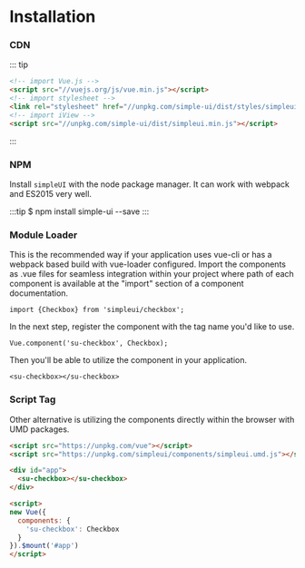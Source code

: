 # Installation

### CDN
::: tip
```html
<!-- import Vue.js -->
<script src="//vuejs.org/js/vue.min.js"></script>
<!-- import stylesheet -->
<link rel="stylesheet" href="//unpkg.com/simple-ui/dist/styles/simpleui.css">
<!-- import iView -->
<script src="//unpkg.com/simple-ui/dist/simpleui.min.js"></script>
```
:::

### NPM

Install `simpleUI` with the node package manager. It can work with webpack and ES2015 very well.

:::tip
$ npm install simple-ui --save
:::

### Module Loader
This is the recommended way if your application uses vue-cli or has a webpack based build with vue-loader configured. Import the components as .vue files for seamless integration within your project where path of each component is available at the "import" section of a component documentation.

```vue
import {Checkbox} from 'simpleui/checkbox';
```

In the next step, register the component with the tag name you'd like to use.

```vue
Vue.component('su-checkbox', Checkbox);
```

Then you'll be able to utilize the component in your application.

```template
<su-checkbox></su-checkbox>
```



### Script Tag
Other alternative is utilizing the components directly within the browser with UMD packages.

```html
<script src="https://unpkg.com/vue"></script>
<script src="https://unpkg.com/simpleui/components/simpleui.umd.js"></script>

<div id="app">
  <su-checkbox></su-checkbox>
</div>

<script>
new Vue({
  components: {
    'su-checkbox': Checkbox
  }
}).$mount('#app')
</script>
```

<style lang="scss" src="../.vuepress/styles/index.scss" scoped></style>
